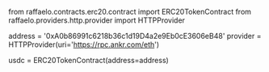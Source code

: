 from raffaelo.contracts.erc20.contract import ERC20TokenContract
from raffaelo.providers.http.provider import HTTPProvider


address = '0xA0b86991c6218b36c1d19D4a2e9Eb0cE3606eB48'
provider = HTTPProvider(uri='https://rpc.ankr.com/eth')

usdc = ERC20TokenContract(address=address)
